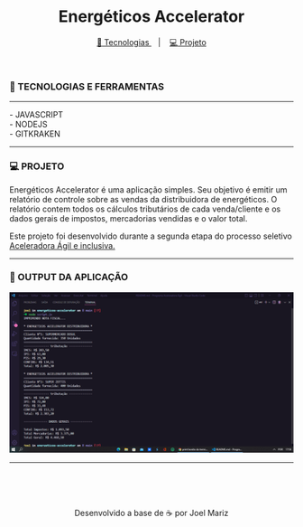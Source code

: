 <h1 align="center">Energéticos Accelerator</h1>

<p align="center">
<a href="#tecnologias">
<g-emoji class="g-emoji" alias="rocket" fallback-src="https://github.githubassets.com/images/icons/emoji/unicode/1f680.png">🚀</g-emoji>
Tecnologias
</a>
&nbsp;&nbsp;&nbsp;|&nbsp;&nbsp;&nbsp;
<a href="#projeto">
<g-emoji class="g-emoji" alias="computer" fallback-src="https://github.githubassets.com/images/icons/emoji/unicode/1f4bb.png">💻</g-emoji>
Projeto
</a>
</p> <br>

### 🚀 TECNOLOGIAS E FERRAMENTAS

<hr>
- JAVASCRIPT<br>
- NODEJS<br>
- GITKRAKEN
<hr>

### 💻 PROJETO

Energéticos Accelerator é uma aplicação simples. Seu objetivo é emitir um relatório de controle sobre as vendas da distribuidora de energéticos. O relatório contem todos os cálculos tributários de cada venda/cliente e os dados gerais de impostos, mercadorias vendidas e o valor total.

Este projeto foi desenvolvido durante a segunda etapa do processo seletivo <a href="https://www.thoughtworks.com/pt-br/about-us/diversity-and-inclusion/aceleradora">Aceleradora Ágil e inclusiva.</a><hr>

### 🔖 OUTPUT DA APLICAÇÃO

<img src="https://github.com/Joel-Mariz/energeticos-accelerator/blob/master/output_projeto/output.PNG" alt="imagem de saida no terminal integrado do VScode">

<hr><br>
<br><br>

<p align="center">Desenvolvido a base de ☕ por Joel Mariz</p>
